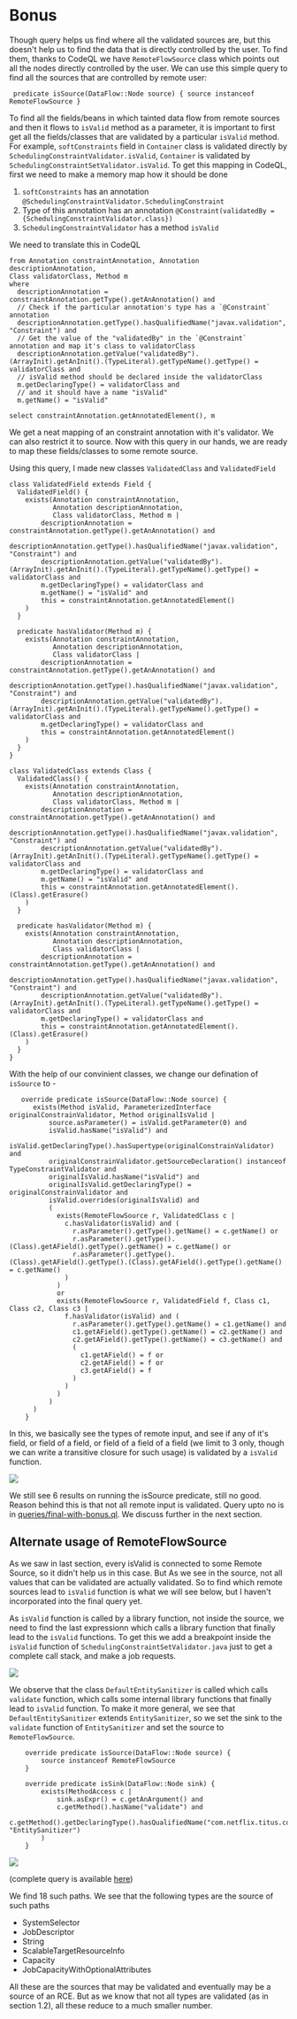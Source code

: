# Bonus

Though query helps us find where all the validated sources are, but this doesn't help us to find the data that is directly controlled by the user. To find them, thanks to CodeQL we have `RemoteFlowSource` class which points out all the nodes directly controlled by the user. We can use this simple query to find all the sources that are controlled by remote user:

```codeql
 predicate isSource(DataFlow::Node source) { source instanceof RemoteFlowSource }
```
To find all the fields/beans in which tainted data flow from remote sources and then it flows to `isValid` method as a parameter, it is important to first get all the fields/classes that are validated by a particular `isValid` method. For example, `softConstraints` field in `Container` class is validated directly by `SchedulingConstraintValidator.isValid`, `Container` is validated by `SchedulingConstraintSetValidator.isValid`. To get this mapping in CodeQL, first we need to make a memory map how it should be done

1. `softConstraints` has an annotation `@SchedulingConstraintValidator.SchedulingConstraint`
2. Type of this annotation has an annotation `@Constraint(validatedBy = {SchedulingConstraintValidator.class})`
3. `SchedulingConstraintValidator` has a method `isValid`

We need to translate this in CodeQL

```codeql
from Annotation constraintAnnotation, Annotation descriptionAnnotation,
Class validatorClass, Method m
where
  descriptionAnnotation = constraintAnnotation.getType().getAnAnnotation() and
  // Check if the particular annotation's type has a `@Constraint` annotation
  descriptionAnnotation.getType().hasQualifiedName("javax.validation", "Constraint") and
  // Get the value of the "validatedBy" in the `@Constraint` annotation and map it's class to validatorClass
  descriptionAnnotation.getValue("validatedBy").(ArrayInit).getAnInit().(TypeLiteral).getTypeName().getType() = validatorClass and
  // isValid method should be declared inside the validatorClass
  m.getDeclaringType() = validatorClass and
  // and it should have a name "isValid"
  m.getName() = "isValid"

select constraintAnnotation.getAnnotatedElement(), m
```

We get a neat mapping of an constraint annotation with it's validator. We can also restrict it to source. Now with this query in our hands, we are ready to map these fields/classes to some remote source.

Using this query, I made new classes `ValidatedClass` and `ValidatedField`

```codeql
class ValidatedField extends Field {
  ValidatedField() {
    exists(Annotation constraintAnnotation, 
           Annotation descriptionAnnotation,
           Class validatorClass, Method m | 
        descriptionAnnotation = constraintAnnotation.getType().getAnAnnotation() and
        descriptionAnnotation.getType().hasQualifiedName("javax.validation", "Constraint") and
        descriptionAnnotation.getValue("validatedBy").(ArrayInit).getAnInit().(TypeLiteral).getTypeName().getType() = validatorClass and
        m.getDeclaringType() = validatorClass and
        m.getName() = "isValid" and
        this = constraintAnnotation.getAnnotatedElement()
    )
  }

  predicate hasValidator(Method m) {
    exists(Annotation constraintAnnotation, 
           Annotation descriptionAnnotation, 
           Class validatorClass | 
        descriptionAnnotation = constraintAnnotation.getType().getAnAnnotation() and
        descriptionAnnotation.getType().hasQualifiedName("javax.validation", "Constraint") and
        descriptionAnnotation.getValue("validatedBy").(ArrayInit).getAnInit().(TypeLiteral).getTypeName().getType() = validatorClass and
        m.getDeclaringType() = validatorClass and
        this = constraintAnnotation.getAnnotatedElement()
    )
  }
}

class ValidatedClass extends Class {
  ValidatedClass() {
    exists(Annotation constraintAnnotation, 
           Annotation descriptionAnnotation,
           Class validatorClass, Method m | 
        descriptionAnnotation = constraintAnnotation.getType().getAnAnnotation() and
        descriptionAnnotation.getType().hasQualifiedName("javax.validation", "Constraint") and
        descriptionAnnotation.getValue("validatedBy").(ArrayInit).getAnInit().(TypeLiteral).getTypeName().getType() = validatorClass and
        m.getDeclaringType() = validatorClass and
        m.getName() = "isValid" and
        this = constraintAnnotation.getAnnotatedElement().(Class).getErasure()
    )
  }

  predicate hasValidator(Method m) {
    exists(Annotation constraintAnnotation, 
           Annotation descriptionAnnotation, 
           Class validatorClass | 
        descriptionAnnotation = constraintAnnotation.getType().getAnAnnotation() and
        descriptionAnnotation.getType().hasQualifiedName("javax.validation", "Constraint") and
        descriptionAnnotation.getValue("validatedBy").(ArrayInit).getAnInit().(TypeLiteral).getTypeName().getType() = validatorClass and
        m.getDeclaringType() = validatorClass and
        this = constraintAnnotation.getAnnotatedElement().(Class).getErasure()
    )
  }
}

```

With the help of our convinient classes, we change our defination of `isSource` to -

```codeql
   override predicate isSource(DataFlow::Node source) { 
      exists(Method isValid, ParameterizedInterface originalConstrainValidator, Method originalIsValid |
          source.asParameter() = isValid.getParameter(0) and
          isValid.hasName("isValid") and 
          isValid.getDeclaringType().hasSupertype(originalConstrainValidator) and
          originalConstrainValidator.getSourceDeclaration() instanceof TypeConstraintValidator and
          originalIsValid.hasName("isValid") and
          originalIsValid.getDeclaringType() = originalConstrainValidator and
          isValid.overrides(originalIsValid) and
          (
            exists(RemoteFlowSource r, ValidatedClass c |
              c.hasValidator(isValid) and (
                r.asParameter().getType().getName() = c.getName() or
                r.asParameter().getType().(Class).getAField().getType().getName() = c.getName() or
                r.asParameter().getType().(Class).getAField().getType().(Class).getAField().getType().getName() = c.getName()
              )
            )
            or
            exists(RemoteFlowSource r, ValidatedField f, Class c1, Class c2, Class c3 |
              f.hasValidator(isValid) and (
                r.asParameter().getType().getName() = c1.getName() and
                c1.getAField().getType().getName() = c2.getName() and
                c2.getAField().getType().getName() = c3.getName() and
                (
                  c1.getAField() = f or
                  c2.getAField() = f or
                  c3.getAField() = f
                )
              )
            )
          )
      )
    }
```

In this, we basically see the types of remote input, and see if any of it's field, or field of a field, or field of a field of a field (we limit to 3 only, though we can write a transitive closure for such usage) is validated by a `isValid` function.

![](/images/bonus-1.png)

We still see 6 results on running the isSource predicate, still no good. Reason behind this is that not all remote input is validated. Query upto no is in [queries/final-with-bonus.ql](queries/final-with-bonus.ql). We discuss further in the next section.

## Alternate usage of RemoteFlowSource

As we saw in last section, every isValid is connected to some Remote Source, so it didn't help us in this case. But As we see in the source, not all values that can be validated are actually validated. So to find which remote sources lead to `isValid` function is what we will see below, but I haven't incorporated into the final query yet. 

As `isValid` function is called by a library function, not inside the source, we need to find the last expressionn which calls a library function that finally lead to the `isValid` functions. To get this we add a breakpoint inside the `isValid` function of `SchedulingConstraintSetValidator.java` just to get a complete call stack, and make a job requests.

![](/images/3.2.1.png)

We observe that the class `DefaultEntitySanitizer` is called which calls `validate` function, which calls some internal library functions that finally lead to `isValid` function. To make it more general, we see that `DefaultEntitySanitizer` extends `EntitySanitizer`, so we set the sink to the `validate` function of `EntitySanitizer` and set the source to `RemoteFlowSource`. 

```codeql
    override predicate isSource(DataFlow::Node source) { 
        source instanceof RemoteFlowSource
    }

    override predicate isSink(DataFlow::Node sink) { 
        exists(MethodAccess c | 
            sink.asExpr() = c.getAnArgument() and
            c.getMethod().hasName("validate") and
            c.getMethod().getDeclaringType().hasQualifiedName("com.netflix.titus.common.model.sanitizer", "EntitySanitizer")
        )
    }
```

![](/images/3.2.2.png)

(complete query is available [here](/queries/remote-to-validate.ql))

We find 18 such paths. We see that the following types are the source of such paths

* SystemSelector
* JobDescriptor
* String
* ScalableTargetResourceInfo
* Capacity
* JobCapacityWithOptionalAttributes

All these are the sources that may be validated and eventually may be a source of an RCE. But as we know that not all types are validated (as in section 1.2), all these reduce to a much smaller number.
